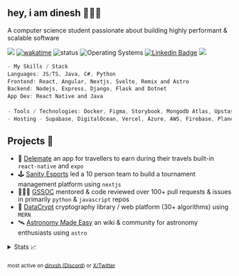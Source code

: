## hey, i am dinesh 🙋🏽‍♂️
A computer science student passionate about building highly performant & scalable software 

![](https://komarev.com/ghpvc/?username=dinxsh) [![wakatime](https://wakatime.com/badge/user/018cddd8-b17b-4e5f-a792-bed4da250ea7.svg)](https://wakatime.com/@018cddd8-b17b-4e5f-a792-bed4da250ea7)
![status](https://img.shields.io/badge/Open_To_Work-c70000) ![Operating Systems](https://img.shields.io/badge/OS-Windows-253469) [![Linkedin Badge](https://img.shields.io/badge/-dinesh%20talwadker-0072b1?style=flat&logo=Linkedin&logoColor=white)](https://www.linkedin.com/in/dineshtalwadker/ "Connect on LinkedIn") <a href="https://twitter.com/dineshcodes"> <img src="https://img.shields.io/twitter/follow/dineshcodes?style=social"> </a>

```javascript
- My Skills / Stack
Languages: JS/TS, Java, C#, Python
Frontend: React, Angular, Nextjs, Svelte, Remix and Astro
Backend: Nodejs, Express, Django, Flask and Dotnet
App Dev: React Native and Java

- Tools / Technologies: Docker, Figma, Storybook, Mongodb Atlas, Upstash, Tunnel
- Hosting - Supabase, DigitalOcean, Vercel, Azure, AWS, Firebase, Planetscale,
```

## Projects 🎯
- 🧳 [Delemate](https://delemate.com) an app for travellers to earn during their travels built-in ``react-native`` and ``expo``
- 🕹️ [Sanity Esports](https://sanityesport.live) led a 10 person team to build a tournament management platform using ``nextjs``
- 🧑🏽‍💻 [GSSOC](https://github.com/GSSOC) mentored & code reviewed over 100+ pull requests & issues in primarily ``python`` & ``javascript`` repos
- 🔐 [DataCrypt](https://dcrypt.vercel.app/) cryptography library / web platform (30+ algorithms) using ``MERN``
- 🛰️ [Astronomy Made Easy](https://astronomymadeeasy.vercel.app/) an wiki & community for astronomy enthusiasts using ``astro``

<details>
<summary>Stats 📈</summary>

  
| Overview | Card |
|:--------:|:-------------------------:|
| ![Lines of Code & Base Introduction](assets/metrics.plugin.code.lines.svg) | ![Achievements](assets/metrics.plugin.achievements.svg) |


</details>

<sub>most active on [dinxsh (Discord)](https://discord.com/users/989106479699210310) or [X/Twitter](https://x.com/dineshcodes)</sub>
